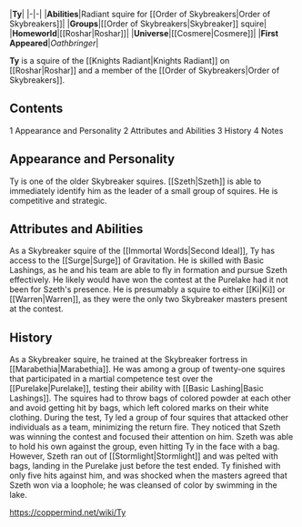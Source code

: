 |**Ty**|
|-|-|
|**Abilities**|Radiant squire for [[Order of Skybreakers\|Order of Skybreakers]]|
|**Groups**|[[Order of Skybreakers\|Skybreaker]] squire|
|**Homeworld**|[[Roshar\|Roshar]]|
|**Universe**|[[Cosmere\|Cosmere]]|
|**First Appeared**|*Oathbringer*|

**Ty** is a squire of the [[Knights Radiant\|Knights Radiant]] on [[Roshar\|Roshar]] and a member of the [[Order of Skybreakers\|Order of Skybreakers]].

## Contents

1 Appearance and Personality
2 Attributes and Abilities
3 History
4 Notes


## Appearance and Personality
Ty is one of the older Skybreaker squires. [[Szeth\|Szeth]] is able to immediately identify him as the leader of a small group of squires. He is competitive and strategic.

## Attributes and Abilities
As a Skybreaker squire of the [[Immortal Words\|Second Ideal]], Ty has access to the [[Surge\|Surge]] of Gravitation. He is skilled with Basic Lashings, as he and his team are able to fly in formation and pursue Szeth effectively. He likely would have won the contest at the Purelake had it not been for Szeth's presence.
He is presumably a squire to either [[Ki\|Ki]] or [[Warren\|Warren]], as they were the only two Skybreaker masters present at the contest.

## History
As a Skybreaker squire, he trained at the Skybreaker fortress in [[Marabethia\|Marabethia]].
He was among a group of twenty-one squires that participated in a martial competence test over the [[Purelake\|Purelake]], testing their ability with [[Basic Lashing\|Basic Lashings]]. The squires had to throw bags of colored powder at each other and avoid getting hit by bags, which left colored marks on their white clothing. During the test, Ty led a group of four squires that attacked other individuals as a team, minimizing the return fire. They noticed that Szeth was winning the contest and focused their attention on him. Szeth was able to hold his own against the group, even hitting Ty in the face with a bag. However, Szeth ran out of [[Stormlight\|Stormlight]] and was pelted with bags, landing in the Purelake just before the test ended. Ty finished with only five hits against him, and was shocked when the masters agreed that Szeth won via a loophole; he was cleansed of color by swimming in the lake.



https://coppermind.net/wiki/Ty